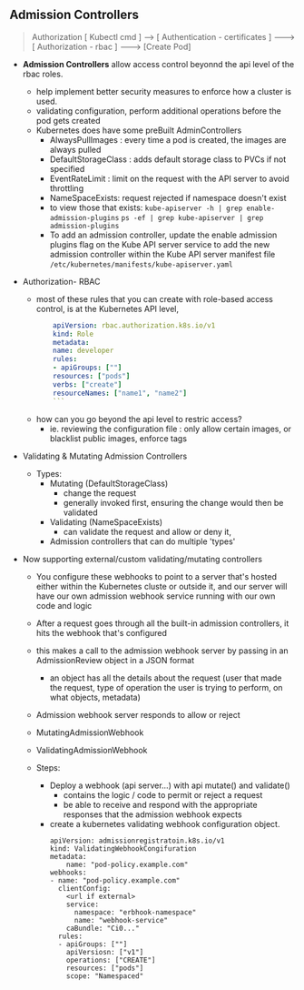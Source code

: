 ## Admission Controllers

> Authorization [ Kubectl cmd ] --> [ Authentication - certificates ] ---> [ Authorization - rbac  ] ---> [Create Pod]
* **Admission Controllers** allow access control beyonnd the api level of the rbac roles.
    * help implement better security measures to enforce how a cluster is used.
    * validating configuration, perform additional operations before the pod gets created
    * Kubernetes does have some preBuilt AdminControllers
        * AlwaysPullImages :  every time a pod is created, the images are always pulled
        * DefaultStorageClass : adds default storage class to PVCs if not specified
        * EventRateLimit : limit on the request with the API server to avoid throttling
        * NameSpaceExists: request rejected if namespace doesn't exist
        * to view those that exists:
            `kube-apiserver -h | grep enable-admission-plugins`
            `ps -ef | grep kube-apiserver | grep admission-plugins`
        * To add an admission controller, update the enable admission plugins flag on the Kube API server service to add the new admission controller within the Kube API server manifest file `/etc/kubernetes/manifests/kube-apiserver.yaml`


* Authorization- RBAC
    * most of these rules that you can create with role-based access control, is at the Kubernetes API level,
        ```developer-role.yaml
            apiVersion: rbac.authorization.k8s.io/v1
            kind: Role
            metadata:
            name: developer
            rules:
            - apiGroups: [""]
            resources: ["pods"]
            verbs: ["create"]
            resourceNames: ["name1", "name2"]
            ```
    * how can you go beyond the api level to restric access?
        * ie. reviewing the configuration file : only allow certain images, or blacklist public images, enforce tags

* Validating & Mutating Admission Controllers
    * Types: 
        * Mutating (DefaultStorageClass)
            * change the request
            * generally invoked first, ensuring the change would then be validated
        * Validating (NameSpaceExists)
            * can validate the request and allow or deny it,
        * Admission controllers that can do multiple 'types'

* Now supporting external/custom validating/mutating controllers
    * You configure these webhooks to point to a server that's hosted either within the Kubernetes cluste or outside it, and our server will have our own admission webhook service running with our own code and logic
    * After a request goes through all the built-in admission controllers,  it hits the webhook that's configured
    * this makes a call to the admission webhook server by passing in an AdmissionReview object in a JSON format
        * an object has all the details about the request (user that made the request, type of operation the user is trying to perform, on what objects, metadata)
    * Admission webhook server responds to allow or reject

    * MutatingAdmissionWebhook
    * ValidatingAdmissionWebhook

    * Steps:
        * Deploy a webhook (api server...) with api mutate() and validate()
            * contains the logic / code to permit or reject a request
            * be able to receive and respond with the appropriate responses that the admission webhook expects
        * create a kubernetes validating webhook configuration object.
            ```
            apiVersion: admissionregistratoin.k8s.io/v1
            kind: ValidatingWebhookCongifuration
            metadata:
                name: "pod-policy.example.com"
            webhooks:
            - name: "pod-policy.example.com"
              clientConfig: 
                <url if external>
                service: 
                  namespace: "erbhook-namespace"
                  name: "webhook-service"
                caBundle: "Ci0..."
              rules:
              - apiGroups: [""]
                apiVersiosn: ["v1"]
                operations: ["CREATE"]
                resources: ["pods"]
                scope: "Namespaced"
            ``` 